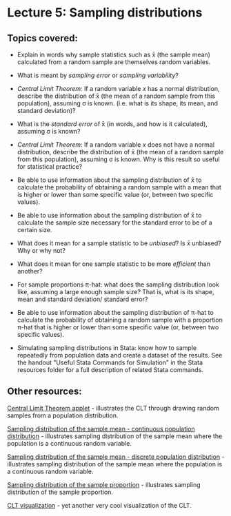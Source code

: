 # Lecture 5: Sampling distributions

## Topics covered:

* Explain in words why sample statistics such as x&#772; (the sample mean) calculated from a random sample are themselves random variables.

* What is meant by *sampling error* or *sampling variability*?

* *Central Limit Theorem*: If a random variable *x* has a normal distribution, describe the distribution of x&#772; (the mean of a random sample from this population), assuming σ is known. (i.e. what is its shape, its mean, and standard deviation)?

* What is the *standard error* of x&#772; (in words, and how is it calculated), assuming &sigma; is known? 

* *Central Limit Theorem*: If a random variable *x* does not have a normal distribution, describe the distribution of x&#772; (the mean of a random sample from this population), assuming &sigma; is known. Why is this result so useful for statistical practice?

* Be able to use information about the sampling distribution of x&#772; to calculate the probability of obtaining a random sample with a mean that is higher or lower than some specific value (or, between two specific values).

* Be able to use information about the sampling distribution of x&#772; to calculate the sample size necessary for the standard error to be of a certain size. 

* What does it mean for a sample statistic to be *unbiased*? Is x&#772; unbiased? Why or why not?

* What does it mean for one sample statistic to be more *efficient* than another?

* For sample proportions &pi;-hat: what does the sampling distribution look like, assuming a large enough sample size? That is, what is its shape, mean and standard deviation/ standard error?

* Be able to use information about the sampling distribution of &pi;-hat to calculate the probability of obtaining a random sample with a proportion &pi;-hat that is higher or lower than some specific value (or, between two specific values).

* Simulating sampling distributions in Stata: know how to sample repeatedly from population data and create a dataset of the results. See the handout "Useful Stata Commands for Simulation" in the Stata resources folder for a full description of related Stata commands.

## Other resources:

[Central Limit Theorem applet](http://digitalfirst.bfwpub.com/stats_applet/stats_applet_3_cltmean.html) - illustrates the CLT through drawing random samples from a population distribution.

[Sampling distribution of the sample mean - continuous population distribution](https://istats.shinyapps.io/sampdist_cont/) - illustrates sampling distribution of the sample mean where the population is a continuous random variable.

[Sampling distribution of the sample mean - discrete population distribution](https://istats.shinyapps.io/SampDist_discrete/) - illustrates sampling distribution of the sample mean where the population is a continuous random variable.

[Sampling distribution of the sample proportion](https://istats.shinyapps.io/SampDist_Prop/) - illustrates sampling distribution of the sample proportion.

[CLT visualization](https://seeing-theory.brown.edu/probability-distributions/index.html#section3) - yet another very cool visualization of the CLT.

<!---
	x&#772; for x-bar
	&pi; for pi
	p&#770; for p-hat
	&mu; for mu
	&sigma; for sigma
--->
